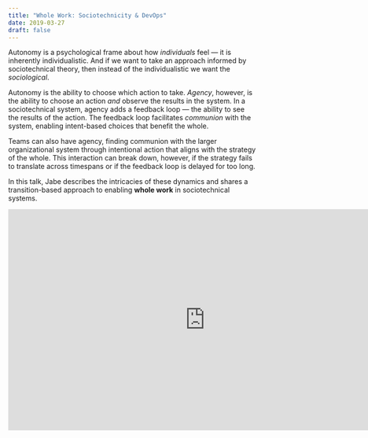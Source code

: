 ```yaml
---
title: "Whole Work: Sociotechnicity & DevOps"
date: 2019-03-27
draft: false
---
```


Autonomy is a psychological frame about how *individuals* feel — it is inherently individualistic. And if we want to take an approach informed by sociotechnical theory, then instead of the individualistic we want the *sociological*.

Autonomy is the ability to choose which action to take. *Agency*, however, is the ability to choose an action *and* observe the results in the system. In a sociotechnical system, agency adds a feedback loop — the ability to see the results of the action. The feedback loop facilitates *communion* with the system, enabling intent-based choices that benefit the whole.

Teams can also have agency, finding communion with the larger organizational system through intentional action that aligns with the strategy of the whole. This interaction can break down, however, if the strategy fails to translate across timespans or if the feedback loop is delayed for too long.

In this talk, Jabe describes the intricacies of these dynamics and shares a transition-based approach to enabling **whole work** in sociotechnical systems.

<iframe width="800" height="450" src="https://www.youtube.com/embed/WtfncGAeXWU" frameborder="0" allow="accelerometer; autoplay; encrypted-media; gyroscope; picture-in-picture" allowfullscreen></iframe>